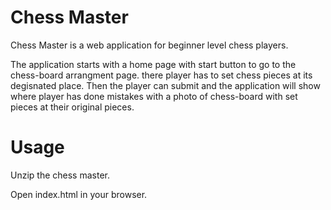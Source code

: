 # Chess Master

Chess Master is a web application for beginner level chess players.

The application starts with a home page with start button to go to the chess-board arrangment page. there player has to set chess pieces at its degisnated place. Then the player can submit and the application will show where player has done mistakes with a photo of chess-board with set pieces at their original pieces.

# Usage

Unzip the chess master. 

Open index.html in your browser.
